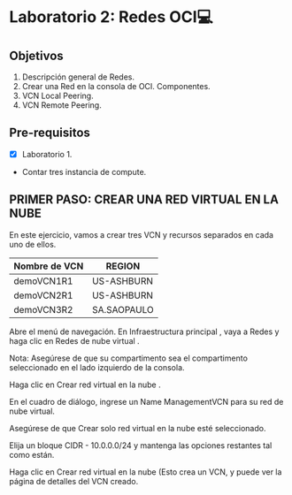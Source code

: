 # Laboratorio 2: Redes OCI:computer:

## Objetivos

1. Descripción general de Redes.
2. Crear una Red en la consola de OCI. Componentes.
3. VCN Local Peering. 
4. VCN Remote Peering.

## Pre-requisitos
- [X] Laboratorio 1.
- Contar tres instancia de compute.


## PRIMER PASO: CREAR UNA RED VIRTUAL EN LA NUBE 

En este ejercicio, vamos a crear tres VCN y recursos separados en cada uno de ellos. 

| Nombre de VCN | REGION | 
|----------------|-------|
| demoVCN1R1 | US-ASHBURN |
| demoVCN2R1|US-ASHBURN |
| demoVCN3R2 |SA.SAOPAULO|

Abre el menú de navegación. En Infraestructura principal , vaya a Redes y haga clic en Redes de nube virtual .

Nota: Asegúrese de que su compartimento sea el compartimento seleccionado en el lado izquierdo de la consola.

Haga clic en Crear red virtual en la nube .

En el cuadro de diálogo, ingrese un Name ManagementVCN para su red de nube virtual.

Asegúrese de que Crear solo red virtual en la nube esté seleccionado.

Elija un bloque CIDR - 10.0.0.0/24 y mantenga las opciones restantes tal como están.

Haga clic en Crear red virtual en la nube (Esto crea un VCN, y puede ver la página de detalles del VCN creado.
